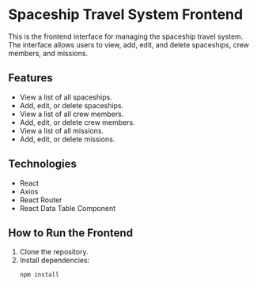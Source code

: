 # Spaceship Travel System Frontend

This is the frontend interface for managing the spaceship travel system. The interface allows users to view, add, edit, and delete spaceships, crew members, and missions.

## Features

- View a list of all spaceships.
- Add, edit, or delete spaceships.
- View a list of all crew members.
- Add, edit, or delete crew members.
- View a list of all missions.
- Add, edit, or delete missions.

## Technologies

- React
- Axios
- React Router
- React Data Table Component

## How to Run the Frontend

1. Clone the repository.
2. Install dependencies:
   ```bash
   npm install
